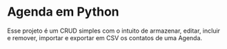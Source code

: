 # Agenda em Python 
Esse projeto é um CRUD simples com o intuito de armazenar, editar, incluir e remover, importar e exportar em CSV os contatos de uma Agenda. 
